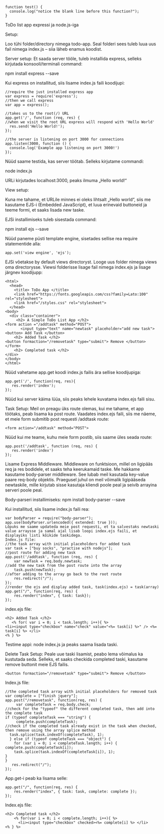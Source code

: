 ```
function test() {
  console.log("notice the blank line before this function?");
}
```
ToDo list app expressi ja node.js-iga

Setup:

Loo tühi folder/directory nimega todo-app. 
Seal folderi sees tuleb luua uus fail nimega index.js – siia läheb enamus koodist.

Server setup:
Et saada server tööle, tuleb installida express, selleks kirjutada konsooli/terminali command:

npm install express --save

Kui express on installitud, siis lisame index.js faili koodijupi: 

```
//require the just installed express app
var express = require('express');
//then we call express
var app = express();

//takes us to the root(/) URL
app.get('/', function (req, res) {
//when we visit the root URL express will respond with 'Hello World'
  res.send('Hello World!');
});

//the server is listening on port 3000 for connections
app.listen(3000, function () {
  console.log('Example app listening on port 3000!')
});
```

Nüüd saame testida, kas server töötab. Selleks kirjutame commandi:

node index.js

URLi kirjutades localhost:3000, peaks ilmuma „Hello world!“

View setup:

Kuna me tahame, et URLile minnes ei oleks lihtsalt „Hello world“, siis me kasutame EJS-i (Embedded JavaScript), et luua erinevaid buttoneid ja teeme formi, et saaks lisada new taske. 

EJSi installimiseks tuleb sisestada command:

npm install ejs --save

Nüüd paneme püsti template engine, sisetades sellise rea require statementide alla:

```
app.set('view engine', 'ejs');
```

EJSi võetakse by default views directoryst. Looge uus folder nimega views oma directorysse. Viewsi folderisse lisage fail nimega index.ejs ja lisage järgnev koodijupp:

```
<html>
  <head>
    <title> ToDo App </title>
    <link href="https://fonts.googleapis.com/css?family=Lato:100"     rel="stylesheet">
    <link href="/styles.css" rel="stylesheet">
  </head>
<body>
  <div class="container">
     <h2> A Simple ToDo List App </h2>
<form action ="/addtask" method="POST">
       <input type="text" name="newtask" placeholder="add new task">        <button> Add Task </button>
    <h2> Added Task </h2>
<button formaction="/removetask" type="submit"> Remove </button>
</form>
    <h2> Completed task </h2>
</div>
</body>
</html>
```

Nüüd vahetame app.get koodi index.js failis ära sellise koodijupiga: 

```
app.get('/', function(req, res){
   res.render('index');
});
```

Nüüd kui server käima lüüa, siis peaks lehele kuvatama index.ejs faili sisu.

Task Setup: 
Meil on preagu üks route olemas, kui me tahame, et app töötaks, peab lisama ka post route. Vaadates index.ejs faili, siis me näeme, et meie form submitib post requesti /addtask route:

```
<form action="/addtask" method="POST">
```

Nüüd kui me teame, kuhu meie form postib, siis saame üles seada route: 

```
app.post('/addtask', function (req, res) {
   res.render('index')
});
```

Lisame Express Middleware. Middleware on funktsioon, millel on ligipääs req ja res bodidele, et saaks teha keerukamaid taske. Me hakkame kasutame body-parser middleware. See lubab meil kasutada key-value paare req-body objektis. Praegusel juhul on meil võimalik ligipääseda newtaskile, mille kirjutab sisse kasutaja kliendi poole peal ja seivib arrayina serveri poole peal. 

Body-parseri installimiseks:
npm install body-parser --save

Kui installitud, siis lisame index.js faili rea: 

```
var bodyParser = require("body-parser");
app.use(bodyParser.urlencoded({ extended: true }));
Lõpuks me saame updateda meie post requesti, et ta salvestaks newtaski value arraysse ja samal ajal lisab loopi index.ejs faili, et displayiks listi kõikide taskidega. 
Index.js file: 
//the task array with initial placeholders for added task
var task = ["buy socks", "practise with nodejs"];
//post route for adding new task
app.post('/addtask', function (req, res) {
    var newTask = req.body.newtask;
//add the new task from the post route into the array
    task.push(newTask);
//after adding to the array go back to the root route
    res.redirect("/");
});
//render the ejs and display added task, task(index.ejs) = task(array)
app.get("/", function(req, res) {
    res.render("index", { task: task});
});
```

index.ejs file:

```
<h2> Added Task </h2>
   <% for( var i = 0; i < task.length; i++){ %>
<li><input type="checkbox" name="check" value="<%= task[i] %>" /> <%= task[i] %> </li>
<% } %>
```

Testime appi: node index.js ja peaks saama lisada taski.

Delete Task Setup:
Peale uue taski lisamist, peabo lema võimalus ka kustutada seda. Selleks, et saaks checkida completed taski, kasutame remove buttonit meie EJS failis.

```
<button formaction="/removetask" type="submit"> Remove </button>
```

Index.js file:

```
//the completed task array with initial placeholders for removed task
var complete = ["finish jquery"];
app.post("/removetask", function(req, res) {
     var completeTask = req.body.check;
//check for the "typeof" the different completed task, then add into the complete task
if (typeof completeTask === "string") {
     complete.push(completeTask);
//check if the completed task already exist in the task when checked, then remove using the array splice method
  task.splice(task.indexOf(completeTask), 1);
  } else if (typeof completeTask === "object") {
    for (var i = 0; i < completeTask.length; i++) {     complete.push(completeTask[i]);
    task.splice(task.indexOf(completeTask[i]), 1);
}
}
   res.redirect("/");
});
```

App.get-i peab ka lisama selle:

```
app.get("/", function(req, res) {
    res.render("index", { task: task, complete: complete });
});
```

Index.ejs file:

```
<h2> Completed task </h2>
    <% for(var i = 0; i < complete.length; i++){ %>
      <li><input type="checkbox" checked><%= complete[i] %> </li>
<% } %>
```





